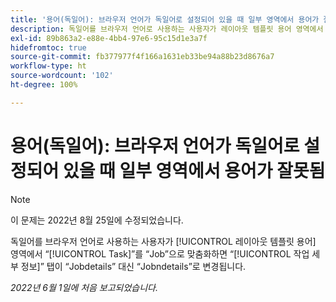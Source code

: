 ```yaml
---
title: '용어(독일어): 브라우저 언어가 독일어로 설정되어 있을 때 일부 영역에서 용어가 잘못됨'
description: 독일어를 브라우저 언어로 사용하는 사용자가 레이아웃 템플릿 용어 영역에서 “Task”를 “Job”으로 맞춤화하면 “작업 세부 정보” 탭이 “Jobdetails” 대신 “Jobndetails”로 변경됩니다.
exl-id: 89b863a2-e88e-4bb4-97e6-95c15d1e3a7f
hidefromtoc: true
source-git-commit: fb377977f4f166a1631eb33be94a88b23d8676a7
workflow-type: ht
source-wordcount: '102'
ht-degree: 100%

---
```


# 용어(독일어): 브라우저 언어가 독일어로 설정되어 있을 때 일부 영역에서 용어가 잘못됨

>[!NOTE]
>
>이 문제는 2022년 8월 25일에 수정되었습니다.

독일어를 브라우저 언어로 사용하는 사용자가 [!UICONTROL 레이아웃 템플릿 용어] 영역에서 “[!UICONTROL Task]”를 “Job”으로 맞춤화하면 “[!UICONTROL 작업 세부 정보]” 탭이 “Jobdetails” 대신 “Jobndetails”로 변경됩니다.

_2022년 6월 1일에 처음 보고되었습니다._
